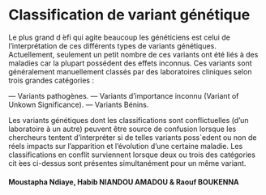 # Classification de variant génétique

Le plus grand d ́efi qui agite beaucoup les généticiens est celui de l’interprétation de ces différents types de variants génétiques. Actuellement, seulement un petit nombre de ces variants ont  été liés à des maladies car la plupart possédent des effets inconnus. Ces variants sont généralement manuellement classés par des laboratoires cliniques selon trois grandes catégories :

  — Variants pathogènes.
  — Variants d’importance inconnu (Variant of Unkown Significance).
  — Variants Bénins.

Les variants génétiques dont les classifications sont conflictuelles (d’un laboratoire à un autre) peuvent être source de confusion lorsque les chercheurs tentent d’interpréter si de telles variants poss`edent ou non de réels impacts sur l’apparition et l’évolution d’une certaine maladie. Les classifications en conflit surviennent lorsque deux ou trois des catégories cit ́ees ci-dessus sont présentes simultanément pour un même variant.


#### Moustapha Ndiaye, Habib NIANDOU AMADOU & Raouf BOUKENNA
